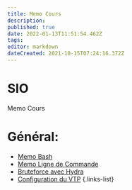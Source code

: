 ```yaml
---
title: Memo Cours
description: 
published: true
date: 2022-01-13T11:51:54.462Z
tags: 
editor: markdown
dateCreated: 2021-10-15T07:24:16.372Z
---
```


# SIO
Memo Cours

# Général:
- [Memo Bash](/SIO/Bash)
- [Memo Ligne de Commande](/SIO/Commande)
- [Bruteforce avec Hydra](/SIO/BruteForce-Hydra)
- [Configuration du VTP](/SIO/VTP)
{.links-list}
